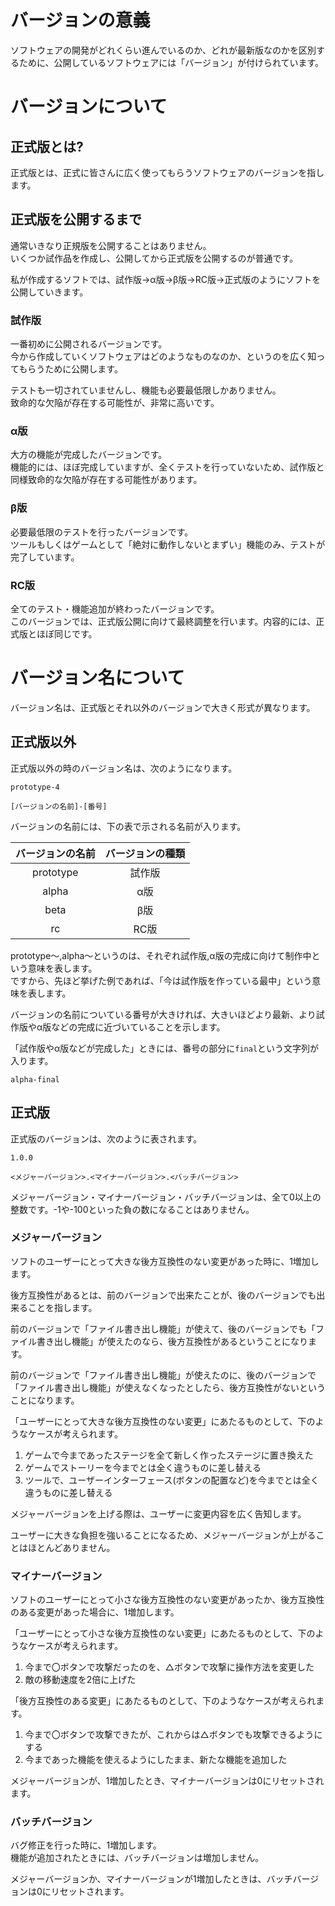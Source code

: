 # バージョンの意義
ソフトウェアの開発がどれくらい進んでいるのか、どれが最新版なのかを区別するために、公開しているソフトウェアには「バージョン」が付けられています。  
# バージョンについて
## 正式版とは?
正式版とは、正式に皆さんに広く使ってもらうソフトウェアのバージョンを指します。  
## 正式版を公開するまで
通常いきなり正規版を公開することはありません。  
いくつか試作品を作成し、公開してから正式版を公開するのが普通です。  

私が作成するソフトでは、試作版->α版->β版->RC版->正式版のようにソフトを公開していきます。
### 試作版
一番初めに公開されるバージョンです。  
今から作成していくソフトウェアはどのようなものなのか、というのを広く知ってもらうために公開します。  

テストも一切されていませんし、機能も必要最低限しかありません。  
致命的な欠陥が存在する可能性が、非常に高いです。
### α版
大方の機能が完成したバージョンです。  
機能的には、ほぼ完成していますが、全くテストを行っていないため、試作版と同様致命的な欠陥が存在する可能性があります。  
### β版
必要最低限のテストを行ったバージョンです。  
ツールもしくはゲームとして「絶対に動作しないとまずい」機能のみ、テストが完了しています。  
### RC版
全てのテスト・機能追加が終わったバージョンです。  
このバージョンでは、正式版公開に向けて最終調整を行います。内容的には、正式版とほぼ同じです。  
# バージョン名について
バージョン名は、正式版とそれ以外のバージョンで大きく形式が異なります。  
## 正式版以外
正式版以外の時のバージョン名は、次のようになります。  

```
prototype-4
```
```
[バージョンの名前]-[番号]
```

バージョンの名前には、下の表で示される名前が入ります。  

|バージョンの名前|バージョンの種類|
|:---:|:---:|
|prototype|試作版|
|alpha|α版|
|beta|β版|
|rc|RC版|

prototype～,alpha～というのは、それぞれ試作版,α版の完成に向けて制作中という意味を表します。  
ですから、先ほど挙げた例であれば、「今は試作版を作っている最中」という意味を表します。  

バージョンの名前についている番号が大きければ、大きいほどより最新、より試作版やα版などの完成に近づいていることを示します。  

「試作版やα版などが完成した」ときには、番号の部分に``final``という文字列が入ります。  

```
alpha-final
```
## 正式版
正式版のバージョンは、次のように表されます。  
```
1.0.0
```
```
<メジャーバージョン>.<マイナーバージョン>.<バッチバージョン>
```

メジャーバージョン・マイナーバージョン・バッチバージョンは、全て0以上の整数です。-1や-100といった負の数になることはありません。  
### メジャーバージョン
ソフトのユーザーにとって大きな後方互換性のない変更があった時に、1増加します。  

後方互換性があるとは、前のバージョンで出来たことが、後のバージョンでも出来ることを指します。  

前のバージョンで「ファイル書き出し機能」が使えて、後のバージョンでも「ファイル書き出し機能」が使えたのなら、後方互換性があるということになります。  

前のバージョンで「ファイル書き出し機能」が使えたのに、後のバージョンで「ファイル書き出し機能」が使えなくなったとしたら、後方互換性がないということになります。

「ユーザーにとって大きな後方互換性のない変更」にあたるものとして、下のようなケースが考えられます。  

1. ゲームで今まであったステージを全て新しく作ったステージに置き換えた
2. ゲームでストーリーを今までとは全く違うものに差し替える
3. ツールで、ユーザーインターフェース(ボタンの配置など)を今までとは全く違うものに差し替える

メジャーバージョンを上げる際は、ユーザーに変更内容を広く告知します。 

ユーザーに大きな負担を強いることになるため、メジャーバージョンが上がることはほとんどありません。

### マイナーバージョン
ソフトのユーザーにとって小さな後方互換性のない変更があったか、後方互換性のある変更があった場合に、1増加します。 

「ユーザーにとって小さな後方互換性のない変更」にあたるものとして、下のようなケースが考えられます。  

1. 今まで〇ボタンで攻撃だったのを、△ボタンで攻撃に操作方法を変更した
2. 敵の移動速度を2倍に上げた

「後方互換性のある変更」にあたるものとして、下のようなケースが考えられます。  

1. 今まで〇ボタンで攻撃できたが、これからは△ボタンでも攻撃できるようにする
2. 今まであった機能を使えるようにしたまま、新たな機能を追加した

メジャーバージョンが、1増加したとき、マイナーバージョンは0にリセットされます。  

### バッチバージョン
バグ修正を行った時に、1増加します。  
機能が追加されたときには、バッチバージョンは増加しません。  

メジャーバージョンか、マイナーバージョンが1増加したときは、バッチバージョンは0にリセットされます。